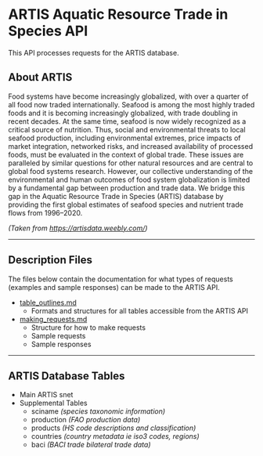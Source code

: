 # ARTIS Aquatic Resource Trade in Species API

This API processes requests for the ARTIS database.

## About ARTIS

Food systems have become increasingly globalized, with over a quarter of all food now traded internationally. Seafood is among the most highly traded foods and it is becoming increasingly globalized, with trade doubling in recent decades. At the same time, seafood is now widely recognized as a critical source of nutrition. Thus, social and environmental threats to local seafood production, including environmental extremes, price impacts of market integration, networked risks, and increased availability of processed foods, must be evaluated in the context of global trade. These issues are paralleled by similar questions for other natural resources and are central to global food systems research. However, our collective understanding of the environmental and human outcomes of food system globalization is limited by a fundamental gap between production and trade data. We bridge this gap in the Aquatic Resource Trade in Species (ARTIS) database by providing the first global estimates of seafood species and nutrient trade flows from 1996–2020.

*(Taken from https://artisdata.weebly.com/)*

---

## Description Files
The files below contain the documentation for what types of requests (examples and sample responses) can be made to the ARTIS API.

- [table_outlines.md](documentation/table_outlines.md)
    - Formats and structures for all tables accessible from the ARTIS API
- [making_requests.md](documentation/making_requests.md)
    - Structure for how to make requests
    - Sample requests
    - Sample responses

---

## ARTIS Database Tables
- Main ARTIS snet
- Supplemental Tables
    - sciname *(species taxonomic information)*
    - production *(FAO production data)*
    - products *(HS code descriptions and classification)*
    - countries *(country metadata ie iso3 codes, regions)*
    - baci *(BACI trade bilateral trade data)*



